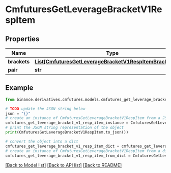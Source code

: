 # CmfuturesGetLeverageBracketV1RespItem


## Properties

Name | Type | Description | Notes
------------ | ------------- | ------------- | -------------
**brackets** | [**List[CmfuturesGetLeverageBracketV1RespItemBracketsInner]**](CmfuturesGetLeverageBracketV1RespItemBracketsInner.md) |  | [optional] 
**pair** | **str** |  | [optional] 

## Example

```python
from binance.derivatives.cmfutures.models.cmfutures_get_leverage_bracket_v1_resp_item import CmfuturesGetLeverageBracketV1RespItem

# TODO update the JSON string below
json = "{}"
# create an instance of CmfuturesGetLeverageBracketV1RespItem from a JSON string
cmfutures_get_leverage_bracket_v1_resp_item_instance = CmfuturesGetLeverageBracketV1RespItem.from_json(json)
# print the JSON string representation of the object
print(CmfuturesGetLeverageBracketV1RespItem.to_json())

# convert the object into a dict
cmfutures_get_leverage_bracket_v1_resp_item_dict = cmfutures_get_leverage_bracket_v1_resp_item_instance.to_dict()
# create an instance of CmfuturesGetLeverageBracketV1RespItem from a dict
cmfutures_get_leverage_bracket_v1_resp_item_from_dict = CmfuturesGetLeverageBracketV1RespItem.from_dict(cmfutures_get_leverage_bracket_v1_resp_item_dict)
```
[[Back to Model list]](../README.md#documentation-for-models) [[Back to API list]](../README.md#documentation-for-api-endpoints) [[Back to README]](../README.md)


